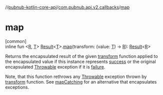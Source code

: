 //[pubnub-kotlin-core-api](../../index.md)/[com.pubnub.api.v2.callbacks](index.md)/[map](map.md)

# map

[common]\
inline fun &lt;[R](map.md), [T](map.md)&gt; [Result](-result/index.md)&lt;[T](map.md)&gt;.[map](map.md)(transform: (value: [T](map.md)) -&gt; [R](map.md)): [Result](-result/index.md)&lt;[R](map.md)&gt;

Returns the encapsulated result of the given [transform](map.md) function applied to the encapsulated value if this instance represents [success](-result/is-success.md) or the original encapsulated [Throwable](https://kotlinlang.org/api/latest/jvm/stdlib/kotlin/-throwable/index.html) exception if it is [failure](-result/is-failure.md).

Note, that this function rethrows any [Throwable](https://kotlinlang.org/api/latest/jvm/stdlib/kotlin/-throwable/index.html) exception thrown by [transform](map.md) function. See [mapCatching](map-catching.md) for an alternative that encapsulates exceptions.
